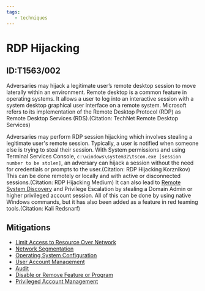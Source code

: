 ```yaml
---
tags:
   - techniques
---
```

# RDP Hijacking
## ID:T1563/002
Adversaries may hijack a legitimate user’s remote desktop session to move laterally within an environment. Remote desktop is a common feature in operating systems. It allows a user to log into an interactive session with a system desktop graphical user interface on a remote system. Microsoft refers to its implementation of the Remote Desktop Protocol (RDP) as Remote Desktop Services (RDS).(Citation: TechNet Remote Desktop Services)

Adversaries may perform RDP session hijacking which involves stealing a legitimate user's remote session. Typically, a user is notified when someone else is trying to steal their session. With System permissions and using Terminal Services Console, `c:\windows\system32\tscon.exe [session number to be stolen]`, an adversary can hijack a session without the need for credentials or prompts to the user.(Citation: RDP Hijacking Korznikov) This can be done remotely or locally and with active or disconnected sessions.(Citation: RDP Hijacking Medium) It can also lead to [Remote System Discovery](/mitre/techniques/T1018) and Privilege Escalation by stealing a Domain Admin or higher privileged account session. All of this can be done by using native Windows commands, but it has also been added as a feature in red teaming tools.(Citation: Kali Redsnarf)
## Mitigations
* [Limit Access to Resource Over Network](/mitre/mitigations/M1035)
* [Network Segmentation](/mitre/mitigations/M1030)
* [Operating System Configuration](/mitre/mitigations/M1028)
* [User Account Management](/mitre/mitigations/M1018)
* [Audit](/mitre/mitigations/M1047)
* [Disable or Remove Feature or Program](/mitre/mitigations/M1042)
* [Privileged Account Management](/mitre/mitigations/M1026)
